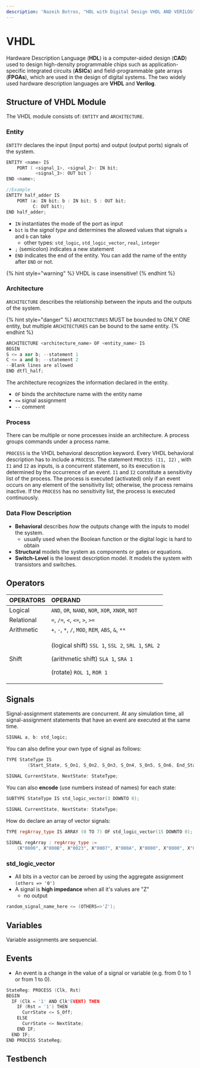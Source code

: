 ```yaml
---
description: 'Nazeih Botros, "HDL with Digital Design VHDL AND VERILOG"'
---
```


# VHDL

Hardware Description Language \(**HDL**\) is a computer-aided design \(**CAD**\) used to design high-density programmable chips such as application-specific integrated circuits \(**ASICs**\) and field-programmable gate arrays \(**FPGAs**\), which are used in the design of digital systems. The two widely used hardware description languages are **VHDL** and **Verilog**.

## Structure of VHDL Module

The VHDL module consists of: `ENTITY` and `ARCHITECTURE`.

### Entity

`ENTITY` declares the input \(input ports\) and output \(output ports\) signals of the system.

```cpp
ENTITY <name> IS
    PORT ( <signal_1>, <signal_2>: IN bit;
           <signal_3>: OUT bit )
END <name>;

//Example 
ENTITY half_adder IS
    PORT (a: IN bit; b : IN bit; S : OUT bit;
          C: OUT bit);
END half_adder;
```

* `IN` instantiates the mode of the port as input
* `bit` is the _signal type_ and determines the allowed values that signals `a` and `b` can take 
  * other types: `std_logic`, `std_logic_vector`,  `real`,  `integer` 
* `;` \(semicolon\) indicates a new statement
* `END` indicates the end of the entity. You can add the name of the entity after `END` or not.

{% hint style="warning" %}
VHDL is case insensitive!
{% endhint %}

### Architecture

`ARCHITECTURE` describes the relationship between the inputs and the outputs of the system. 

{% hint style="danger" %}
`ARCHITECTURES` MUST be bounded to ONLY ONE entity, but multiple `ARCHITECTURES` can be bound to the same entity.
{% endhint %}

```cpp
ARCHITECTURE <architecture_name> OF <entity_name> IS
BEGIN
S <= a xor b; --statement 1
C <= a and b; --statement 2
--Blank lines are allowed
END dtfl_half;
```

The architecture recognizes the information declared in the entity.

* `OF` binds the architecture name with the entity name
* `<=` signal assignment 
* `--` comment 

### Process

There can be multiple or none processes inside an architecture. A process groups commands under a process name.

`PROCESS` is the VHDL behavioral description keyword. Every VHDL behavioral description has to include a `PROCESS`. The statement `PROCESS (I1, I2)` , with `I1` and `I2` as inputs, is a concurrent statement, so its execution is determined by the occurrence of an event. `I1` and `I2` constitute a sensitivity list of the process. The process is executed \(activated\) only if an event occurs on any element of the sensitivity list; otherwise, the process remains inactive. If the `PROCESS` has no sensitivity list, the process is executed continuously.

### Data Flow Description 

* **Behavioral** describes _how_ the outputs change with the inputs to model the system.
  * usually used when the Boolean function or the digital logic is hard to obtain
* **Structural** models the system as components or gates or equations.
* **Switch-Level** is the lowest description model. It models the system with transistors and switches.

## Operators

<table>
  <thead>
    <tr>
      <th style="text-align:left">OPERATORS</th>
      <th style="text-align:left">OPERAND</th>
    </tr>
  </thead>
  <tbody>
    <tr>
      <td style="text-align:left">Logical</td>
      <td style="text-align:left"><code>AND</code>, <code>OR</code>, <code>NAND</code>, <code>NOR</code>, <code>XOR</code>, <code>XNOR</code>, <code>NOT</code>
      </td>
    </tr>
    <tr>
      <td style="text-align:left">Relational</td>
      <td style="text-align:left"><code>=</code>, <code>/=</code>, <code>&lt;</code>, <code>&lt;=</code>, <code>&gt;</code>, <code>&gt;=</code>
      </td>
    </tr>
    <tr>
      <td style="text-align:left">Arithmetic</td>
      <td style="text-align:left"><code>+</code>, <code>-</code>, <code>*</code>, <code>/</code>, <code>MOD</code>, <code>REM</code>, <code>ABS</code>, <code>&amp;</code>, <code>**</code>
      </td>
    </tr>
    <tr>
      <td style="text-align:left">Shift</td>
      <td style="text-align:left">
        <p>(logical shift) <code>SSL 1</code>, <code>SSL 2</code>, <code>SRL 1</code>, <code>SRL 2</code>
        </p>
        <p>(arithmetic shift) <code>SLA 1</code>, <code>SRA 1</code>
        </p>
        <p>(rotate) <code>ROL 1</code>, <code>ROR 1</code>
        </p>
      </td>
    </tr>
  </tbody>
</table>

## Signals

Signal-assignment statements are concurrent. At any simulation time, all signal-assignment statements that have an event are executed at the same time.

```cpp
SIGNAL a, b: std_logic;
```

You can also define your own type of signal as follows:

```cpp
TYPE StateType IS
		(Start_State, S_On1, S_On2, S_On3, S_On4, S_On5, S_On6, End_State);

SIGNAL CurrentState, NextState: StateType;
```

You can also **encode** \(use numbers instead of names\) for each state:

```cpp
SUBTYPE StateType IS std_logic_vector(3 DOWNTO 0);

SIGNAL CurrentState, NextState: StateType;
```

How do declare an array of vector signals:

```cpp
TYPE regArray_type IS ARRAY (0 TO 7) OF std_logic_vector(15 DOWNTO 0);
 
SIGNAL regArray : regArray_type := 
    (X"0000", X"000B", X"0023", X"0007", X"000A", X"0000", X"0000", X"0000"); 
```

### std\_logic\_vector

* All bits in a vector can be zeroed by using the aggregate assignment `(others => '0')`
* A signal is **high impedance** when all it's values are "Z"
  * no output

```cpp
random_signal_name_here <= (OTHERS=>'Z');
```

## Variables

Variable assignments are sequencial. 



## Events

* An event is a change in the value of a signal or variable \(e.g. from 0 to 1 or from 1 to 0\). 

```cpp
StateReg: PROCESS (Clk, Rst)
BEGIN
  IF (Clk = '1' AND Clk'EVENT) THEN
    IF (Rst = '1') THEN
      CurrState <= S_Off;
    ELSE
      CurrState <= NextState;
    END IF;
  END IF;
END PROCESS StateReg;
```

## Testbench

